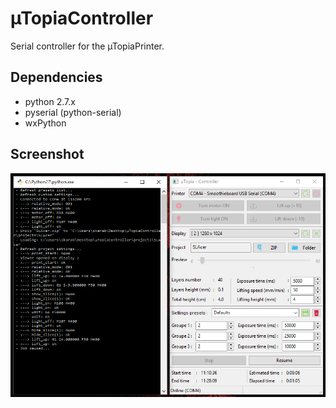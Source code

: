 # µTopiaController
Serial controller for the µTopiaPrinter.

## Dependencies
  * python 2.7.x
  * pyserial (python-serial)
  * wxPython

## Screenshot
![Screenshot](/screenshot.png?raw=true)
